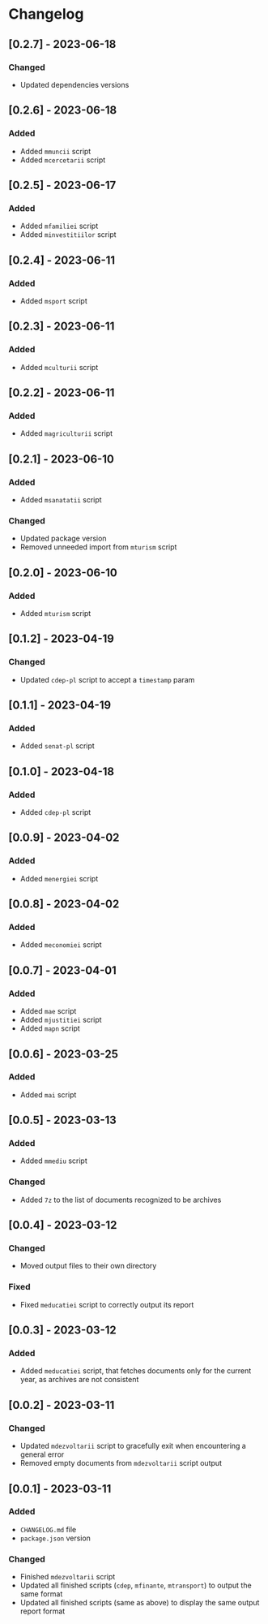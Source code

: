 # Changelog

## [0.2.7] - 2023-06-18

### Changed
- Updated dependencies versions

## [0.2.6] - 2023-06-18

### Added
- Added `mmuncii` script
- Added `mcercetarii` script

## [0.2.5] - 2023-06-17

### Added
- Added `mfamiliei` script
- Added `minvestitiilor` script

## [0.2.4] - 2023-06-11

### Added
- Added `msport` script

## [0.2.3] - 2023-06-11

### Added
- Added `mculturii` script

## [0.2.2] - 2023-06-11

### Added
- Added `magriculturii` script

## [0.2.1] - 2023-06-10

### Added
- Added `msanatatii` script

### Changed
- Updated package version
- Removed unneeded import from `mturism` script

## [0.2.0] - 2023-06-10

### Added
- Added `mturism` script

## [0.1.2] - 2023-04-19

### Changed
- Updated `cdep-pl` script to accept a `timestamp` param

## [0.1.1] - 2023-04-19

### Added
- Added `senat-pl` script

## [0.1.0] - 2023-04-18

### Added
- Added `cdep-pl` script

## [0.0.9] - 2023-04-02

### Added
- Added `menergiei` script

## [0.0.8] - 2023-04-02

### Added
- Added `meconomiei` script

## [0.0.7] - 2023-04-01

### Added
- Added `mae` script
- Added `mjustitiei` script
- Added `mapn` script

## [0.0.6] - 2023-03-25

### Added
- Added `mai` script

## [0.0.5] - 2023-03-13

### Added
- Added `mmediu` script

### Changed
- Added `7z` to the list of documents recognized to be archives

## [0.0.4] - 2023-03-12

### Changed
- Moved output files to their own directory

### Fixed
- Fixed `meducatiei` script to correctly output its report

## [0.0.3] - 2023-03-12

### Added
- Added `meducatiei` script, that fetches documents only for the current year, as archives are not consistent

## [0.0.2] - 2023-03-11

### Changed
- Updated `mdezvoltarii` script to gracefully exit when encountering a general error
- Removed empty documents from `mdezvoltarii` script output

## [0.0.1] - 2023-03-11

### Added
- `CHANGELOG.md` file
- `package.json` version

### Changed
- Finished `mdezvoltarii` script
- Updated all finished scripts (`cdep`, `mfinante`, `mtransport`) to output the same format
- Updated all finished scripts (same as above) to display the same output report format